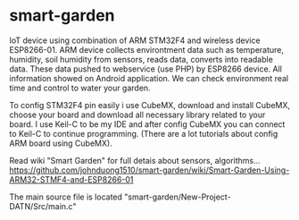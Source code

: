 # smart-garden
IoT device using combination of ARM STM32F4 and wireless device ESP8266-01. ARM device collects environtment data such as temperature, humidity, soil humidity from sensors, reads data, converts into readable data. These data pushed to webservice (use PHP) by ESP8266 device. All information showed on Android application. We can check environment real time and control to water your garden.

To config STM32F4 pin easily i use CubeMX, download and install CubeMX, choose your board and download all necessary library related to your board.
I use Keil-C to be my IDE and after config CubeMX you can connect to Keil-C to continue programming. (There are a lot tutorials about config ARM board using CubeMX).

Read wiki "Smart Garden" for full detais about sensors, algorithms...
https://github.com/johnduong1510/smart-garden/wiki/Smart-Garden-Using-ARM32-STMF4-and-ESP8266-01

The main source file is located "smart-garden/New-Project-DATN/Src/main.c"

